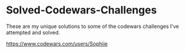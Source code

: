 # Solved-Codewars-Challenges

These are my unique solutions to some of the codewars challenges I've attempted and solved. 

https://www.codewars.com/users/Sophiie
